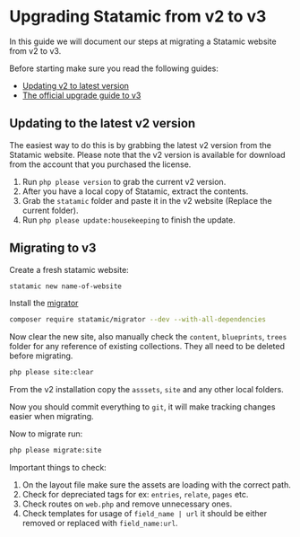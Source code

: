 # Upgrading Statamic from v2 to v3

In this guide we will document our steps at migrating a Statamic website from v2 to v3.

Before starting make sure you read the following guides:

- [Updating v2 to latest version](https://v2.statamic.com/updating)
- [The official upgrade guide to v3](https://statamic.dev/upgrade-guide/v2-to-v3)

## Updating to the latest v2 version

The easiest way to do this is by grabbing the latest v2 version from the Statamic website. Please note that the v2 version is available for download from the account that you purchased the license.

1. Run `php please version` to grab the current v2 version.
2. After you have a local copy of Statamic, extract the contents.
3. Grab the `statamic` folder and paste it in the v2 website (Replace the current folder).
4. Run `php please update:housekeeping` to finish the update.

## Migrating to v3

Create a fresh statamic website:

```bash
statamic new name-of-website
```

Install the [migrator](https://github.com/statamic/migrator)

```bash
composer require statamic/migrator --dev --with-all-dependencies
```

Now clear the new site, also manually check the `content`, `blueprints`, `trees` folder for any reference of existing collections. They all need to be deleted before migrating.

```bash
php please site:clear
```

From the v2 installation copy the `asssets`, `site` and any other local folders.

Now you should commit everything to `git`, it will make tracking changes easier when migrating.

Now to migrate run:

```bash
php please migrate:site
```

Important things to check:
1. On the layout file make sure the assets are loading with the correct path.
2. Check for depreciated tags for ex: `entries`, `relate`, `pages` etc.
3. Check routes on `web.php` and remove unnecessary ones.
4. Check templates for usage of `field_name | url` it should be either removed or replaced with `field_name:url`.
